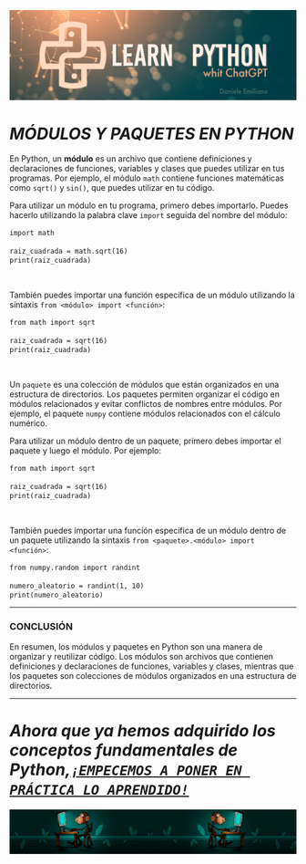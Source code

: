 <p align="center">
  <img src="../src/Learn-python.png">
</p>


# ***MÓDULOS Y PAQUETES EN PYTHON***

En Python, un **módulo** es un archivo que contiene definiciones y declaraciones de funciones, variables y clases que puedes utilizar en tus programas. Por ejemplo, el módulo `math` contiene funciones matemáticas como `sqrt()` y `sin()`, que puedes utilizar en tu código.

Para utilizar un módulo en tu programa, primero debes importarlo. Puedes hacerlo utilizando la palabra clave `import` seguida del nombre del módulo:

```
import math

raiz_cuadrada = math.sqrt(16)
print(raiz_cuadrada)
```

<br>

También puedes importar una función específica de un módulo utilizando la sintaxis `from <módulo> import <función>`:

```
from math import sqrt

raiz_cuadrada = sqrt(16)
print(raiz_cuadrada)
```

<br>

Un `paquete` es una colección de módulos que están organizados en una estructura de directorios. Los paquetes permiten organizar el código en módulos relacionados y evitar conflictos de nombres entre módulos. Por ejemplo, el paquete `numpy` contiene módulos relacionados con el cálculo numérico.

Para utilizar un módulo dentro de un paquete, primero debes importar el paquete y luego el módulo. Por ejemplo:

```
from math import sqrt

raiz_cuadrada = sqrt(16)
print(raiz_cuadrada)
```

<br>

También puedes importar una función específica de un módulo dentro de un paquete utilizando la sintaxis `from <paquete>.<módulo> import <función>`:

```
from numpy.random import randint

numero_aleatorio = randint(1, 10)
print(numero_aleatorio)
```

---

###  **CONCLUSIÓN**

En resumen, los módulos y paquetes en Python son una manera de organizar y reutilizar código. Los módulos son archivos que contienen definiciones y declaraciones de funciones, variables y clases, mientras que los paquetes son colecciones de módulos organizados en una estructura de directorios.

---

# ***Ahora que ya hemos adquirido los conceptos fundamentales de Python,[`¡EMPECEMOS A PONER EN PRÁCTICA LO APRENDIDO!`](url)***

<p align="center">
  <img src="../src/monkey.png">
</p>
